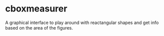 # cboxmeasurer
A graphical interface to play around with reactangular shapes and get info based on the area of the figures.
